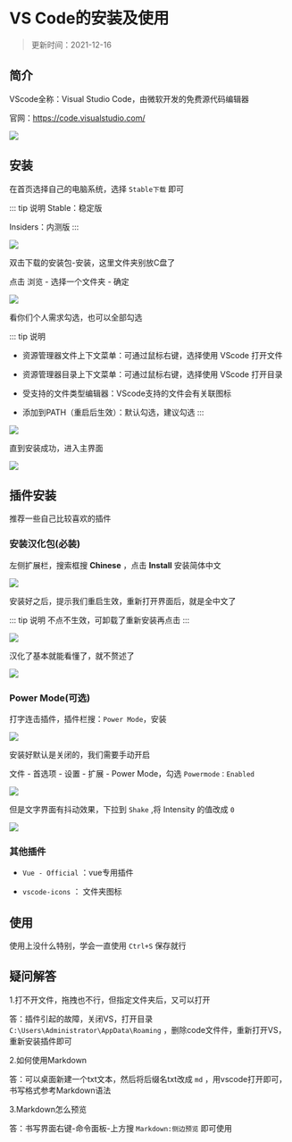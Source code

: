 # VS Code的安装及使用


> 更新时间：2021-12-16


## 简介

VScode全称：Visual Studio Code，由微软开发的免费源代码编辑器

官网：https://code.visualstudio.com/

![](/VSCode/VSCode-01.png)


## 安装


在首页选择自己的电脑系统，选择 `Stable下载` 即可

::: tip 说明
Stable：稳定版

Insiders：内测版
:::

![](/VSCode/VSCode-02.png)


双击下载的安装包-安装，这里文件夹别放C盘了

点击 浏览 - 选择一个文件夹 - 确定

![](/VSCode/VSCode-03.png)


看你们个人需求勾选，也可以全部勾选

::: tip 说明
* 资源管理器文件上下文菜单：可通过鼠标右键，选择使用 VScode 打开文件

* 资源管理器目录上下文菜单：可通过鼠标右键，选择使用 VScode 打开目录

* 受支持的文件类型编辑器：VScode支持的文件会有关联图标

* 添加到PATH（重启后生效）：默认勾选，建议勾选
:::

![](/VSCode/VSCode-04.png)



直到安装成功，进入主界面


![](/VSCode/VSCode-05.png)






## 插件安装

推荐一些自己比较喜欢的插件

### 安装汉化包(必装)

左侧扩展栏，搜索框搜 **Chinese** ，点击 **Install** 安装简体中文

![](/VSCode/VSCode-06.png)


安装好之后，提示我们重启生效，重新打开界面后，就是全中文了

::: tip 说明
不点不生效，可卸载了重新安装再点击
:::

![](/VSCode/VSCode-07.png)


汉化了基本就能看懂了，就不赘述了

![](/VSCode/VSCode-08.png)



### Power Mode(可选)

打字连击插件，插件栏搜：`Power Mode`，安装

![](/VSCode/VSCode-09.png)

安装好默认是关闭的，我们需要手动开启

文件 - 首选项 - 设置 - 扩展 - Power Mode，勾选 `Powermode：Enabled`

![](/VSCode/VSCode-10.png)

但是文字界面有抖动效果，下拉到 `Shake` ,将 Intensity 的值改成 `0`

![](/VSCode/VSCode-11.png)



### 其他插件


* `Vue - Official` ：vue专用插件

* `vscode-icons` ： 文件夹图标



## 使用

使用上没什么特别，学会一直使用 `Ctrl+S` 保存就行


## 疑问解答


1.打不开文件，拖拽也不行，但指定文件夹后，又可以打开

答：插件引起的故障，关闭VS，打开目录 `C:\Users\Administrator\AppData\Roaming` ，删除code文件件，重新打开VS，重新安装插件即可




2.如何使用Markdown

答：可以桌面新建一个txt文本，然后将后缀名txt改成 `md` ，用vscode打开即可，书写格式参考Markdown语法




3.Markdown怎么预览

答：书写界面右键-命令面板-上方搜 `Markdown:侧边预览` 即可使用
